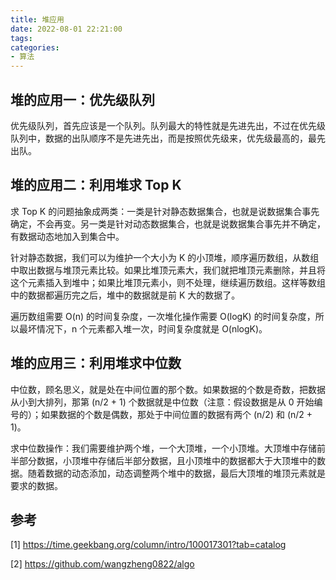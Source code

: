 ```yaml
---
title: 堆应用
date: 2022-08-01 22:21:00
tags:
categories:
- 算法
---
```


## 堆的应用一：优先级队列
优先级队列，首先应该是一个队列。队列最大的特性就是先进先出，不过在优先级队列中，数据的出队顺序不是先进先出，而是按照优先级来，优先级最高的，最先出队。

## 堆的应用二：利用堆求 Top K
求 Top K 的问题抽象成两类：一类是针对静态数据集合，也就是说数据集合事先确定，不会再变。另一类是针对动态数据集合，也就是说数据集合事先并不确定，有数据动态地加入到集合中。

针对静态数据，我们可以为维护一个大小为 K 的小顶堆，顺序遍历数组，从数组中取出数据与堆顶元素比较。如果比堆顶元素大，我们就把堆顶元素删除，并且将这个元素插入到堆中；如果比堆顶元素小，则不处理，继续遍历数组。这样等数组中的数据都遍历完之后，堆中的数据就是前 K 大的数据了。

遍历数组需要 O(n) 的时间复杂度，一次堆化操作需要 O(logK) 的时间复杂度，所以最坏情况下，n 个元素都入堆一次，时间复杂度就是 O(nlogK)。

## 堆的应用三：利用堆求中位数
中位数，顾名思义，就是处在中间位置的那个数。如果数据的个数是奇数，把数据从小到大排列，那第 (n/2 + 1) 个数据就是中位数（注意：假设数据是从 0 开始编号的）；如果数据的个数是偶数，那处于中间位置的数据有两个 (n/2) 和 (n/2 + 1)。

求中位数操作：我们需要维护两个堆，一个大顶堆，一个小顶堆。大顶堆中存储前半部分数据，小顶堆中存储后半部分数据，且小顶堆中的数据都大于大顶堆中的数据。随着数据的动态添加，动态调整两个堆中的数据，最后大顶堆的堆顶元素就是要求的数据。

## 参考
[1] https://time.geekbang.org/column/intro/100017301?tab=catalog

[2] https://github.com/wangzheng0822/algo
